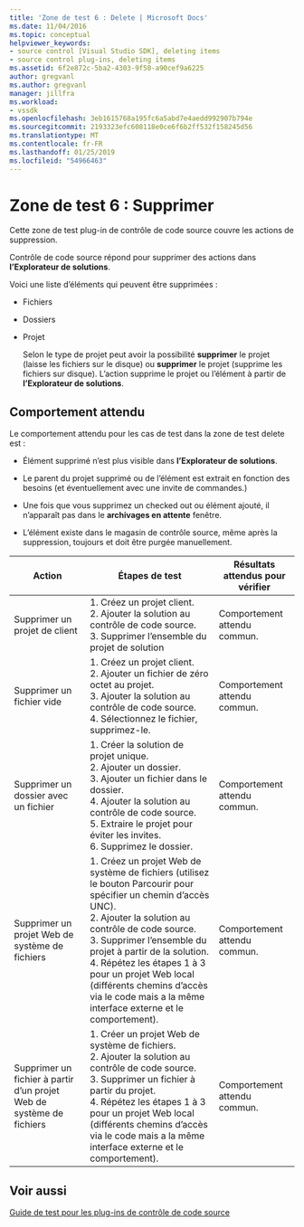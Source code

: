 ```yaml
---
title: 'Zone de test 6 : Delete | Microsoft Docs'
ms.date: 11/04/2016
ms.topic: conceptual
helpviewer_keywords:
- source control [Visual Studio SDK], deleting items
- source control plug-ins, deleting items
ms.assetid: 6f2e872c-5ba2-4303-9f50-a90cef9a6225
author: gregvanl
ms.author: gregvanl
manager: jillfra
ms.workload:
- vssdk
ms.openlocfilehash: 3eb1615768a195fc6a5abd7e4aedd992907b794e
ms.sourcegitcommit: 2193323efc608118e0ce6f6b2ff532f158245d56
ms.translationtype: MT
ms.contentlocale: fr-FR
ms.lasthandoff: 01/25/2019
ms.locfileid: "54966463"
---
```

# <a name="test-area-6-delete"></a>Zone de test 6 : Supprimer
Cette zone de test plug-in de contrôle de code source couvre les actions de suppression.  
  
 Contrôle de code source répond pour supprimer des actions dans **l’Explorateur de solutions**.  
  
 Voici une liste d’éléments qui peuvent être supprimées :  
  
- Fichiers  
  
- Dossiers  
  
- Projet  
  
  Selon le type de projet peut avoir la possibilité **supprimer** le projet (laisse les fichiers sur le disque) ou **supprimer** le projet (supprime les fichiers sur disque). L’action supprime le projet ou l’élément à partir de **l’Explorateur de solutions**.  
  
## <a name="expected-behavior"></a>Comportement attendu  
 Le comportement attendu pour les cas de test dans la zone de test delete est :  
  
-   Élément supprimé n’est plus visible dans **l’Explorateur de solutions**.  
  
-   Le parent du projet supprimé ou de l’élément est extrait en fonction des besoins (et éventuellement avec une invite de commandes.)  
  
-   Une fois que vous supprimez un checked out ou élément ajouté, il n’apparaît pas dans le **archivages en attente** fenêtre.  
  
-   L’élément existe dans le magasin de contrôle source, même après la suppression, toujours et doit être purgée manuellement.  
  
|Action|Étapes de test|Résultats attendus pour vérifier|  
|------------|----------------|--------------------------------|  
|Supprimer un projet de client|1.  Créez un projet client.<br />2.  Ajouter la solution au contrôle de code source.<br />3.  Supprimer l’ensemble du projet de solution|Comportement attendu commun.|  
|Supprimer un fichier vide|1.  Créez un projet client.<br />2.  Ajouter un fichier de zéro octet au projet.<br />3.  Ajouter la solution au contrôle de code source.<br />4.  Sélectionnez le fichier, supprimez-le.|Comportement attendu commun.|  
|Supprimer un dossier avec un fichier|1.  Créer la solution de projet unique.<br />2.  Ajouter un dossier.<br />3.  Ajouter un fichier dans le dossier.<br />4.  Ajouter la solution au contrôle de code source.<br />5.  Extraire le projet pour éviter les invites.<br />6.  Supprimez le dossier.|Comportement attendu commun.|  
|Supprimer un projet Web de système de fichiers|1.  Créez un projet Web de système de fichiers (utilisez le bouton Parcourir pour spécifier un chemin d’accès UNC).<br />2.  Ajouter la solution au contrôle de code source.<br />3.  Supprimer l’ensemble du projet à partir de la solution.<br />4.  Répétez les étapes 1 à 3 pour un projet Web local (différents chemins d’accès via le code mais a la même interface externe et le comportement).|Comportement attendu commun.|  
|Supprimer un fichier à partir d’un projet Web de système de fichiers|1.  Créer un projet Web de système de fichiers.<br />2.  Ajouter la solution au contrôle de code source.<br />3.  Supprimer un fichier à partir du projet.<br />4.  Répétez les étapes 1 à 3 pour un projet Web local (différents chemins d’accès via le code mais a la même interface externe et le comportement).|Comportement attendu commun.|  
  
## <a name="see-also"></a>Voir aussi  
 [Guide de test pour les plug-ins de contrôle de code source](../../extensibility/internals/test-guide-for-source-control-plug-ins.md)